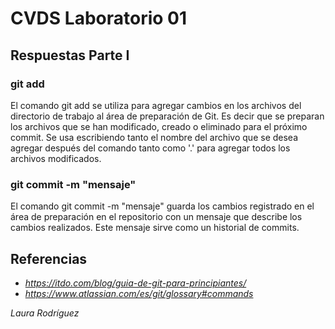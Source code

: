 # CVDS Laboratorio 01
## **Respuestas Parte I**

### **git add**

El comando git add se utiliza para agregar cambios en los archivos del directorio de trabajo al área de preparación de Git. Es decir que se preparan los archivos que se han modificado, creado o eliminado para el próximo commit. Se usa escribiendo tanto el nombre del archivo que se desea agregar después del comando tanto como '.' para agregar todos los archivos modificados.

### **git commit -m "mensaje"**

El comando git commit -m "mensaje" guarda los cambios registrado en el área de preparación en el repositorio con un mensaje que describe los cambios realizados. Este mensaje sirve como un historial de commits. 

## **Referencias**
- *https://itdo.com/blog/guia-de-git-para-principiantes/*
- *https://www.atlassian.com/es/git/glossary#commands*

*Laura Rodríguez*